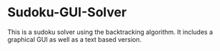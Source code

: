 # Sudoku-GUI-Solver
This is a sudoku solver using the backtracking algorithm. It includes a graphical GUI as well as a text based version.
